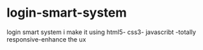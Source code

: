 # login-smart-system
login smart system i make it using html5- css3- javascribt -totally responsive-enhance the ux

